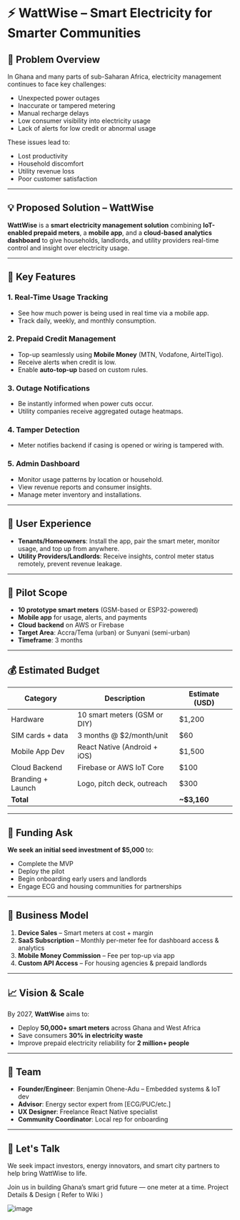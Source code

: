 # ⚡ WattWise – Smart Electricity for Smarter Communities

## 📌 Problem Overview

In Ghana and many parts of sub-Saharan Africa, electricity management continues to face key challenges:

- Unexpected power outages  
- Inaccurate or tampered metering  
- Manual recharge delays  
- Low consumer visibility into electricity usage  
- Lack of alerts for low credit or abnormal usage  

These issues lead to:

- Lost productivity  
- Household discomfort  
- Utility revenue loss  
- Poor customer satisfaction  

---

## 💡 Proposed Solution – WattWise

**WattWise** is a **smart electricity management solution** combining **IoT-enabled prepaid meters**, a **mobile app**, and a **cloud-based analytics dashboard** to give households, landlords, and utility providers real-time control and insight over electricity usage.

---

## 🎯 Key Features

### 1. Real-Time Usage Tracking
- See how much power is being used in real time via a mobile app.
- Track daily, weekly, and monthly consumption.

### 2. Prepaid Credit Management
- Top-up seamlessly using **Mobile Money** (MTN, Vodafone, AirtelTigo).
- Receive alerts when credit is low.
- Enable **auto-top-up** based on custom rules.

### 3. Outage Notifications
- Be instantly informed when power cuts occur.
- Utility companies receive aggregated outage heatmaps.

### 4. Tamper Detection
- Meter notifies backend if casing is opened or wiring is tampered with.

### 5. Admin Dashboard
- Monitor usage patterns by location or household.
- View revenue reports and consumer insights.
- Manage meter inventory and installations.

---

## 📱 User Experience

- **Tenants/Homeowners**: Install the app, pair the smart meter, monitor usage, and top up from anywhere.
- **Utility Providers/Landlords**: Receive insights, control meter status remotely, prevent revenue leakage.

---

## 🧪 Pilot Scope

- **10 prototype smart meters** (GSM-based or ESP32-powered)
- **Mobile app** for usage, alerts, and payments
- **Cloud backend** on AWS or Firebase
- **Target Area**: Accra/Tema (urban) or Sunyani (semi-urban)
- **Timeframe**: 3 months

---

## 💰 Estimated Budget

| Category            | Description                     | Estimate (USD) |
|---------------------|----------------------------------|----------------|
| Hardware            | 10 smart meters (GSM or DIY)    | $1,200         |
| SIM cards + data    | 3 months @ $2/month/unit        | $60            |
| Mobile App Dev      | React Native (Android + iOS)    | $1,500         |
| Cloud Backend       | Firebase or AWS IoT Core        | $100           |
| Branding + Launch   | Logo, pitch deck, outreach      | $300           |
| **Total**           |                                  | **~$3,160**    |

---

## 🚀 Funding Ask

**We seek an initial seed investment of $5,000** to:

- Complete the MVP  
- Deploy the pilot  
- Begin onboarding early users and landlords  
- Engage ECG and housing communities for partnerships  

---

## 💼 Business Model

1. **Device Sales** – Smart meters at cost + margin  
2. **SaaS Subscription** – Monthly per-meter fee for dashboard access & analytics  
3. **Mobile Money Commission** – Fee per top-up via app  
4. **Custom API Access** – For housing agencies & prepaid landlords  

---

## 📈 Vision & Scale

By 2027, **WattWise** aims to:

- Deploy **50,000+ smart meters** across Ghana and West Africa  
- Save consumers **30% in electricity waste**  
- Improve prepaid electricity reliability for **2 million+ people**  

---

## 👥 Team

- **Founder/Engineer**: Benjamin Ohene-Adu – Embedded systems & IoT dev  
- **Advisor**: Energy sector expert from [ECG/PUC/etc.]  
- **UX Designer**: Freelance React Native specialist  
- **Community Coordinator**: Local rep for onboarding  

---

## 📩 Let's Talk

We seek impact investors, energy innovators, and smart city partners to help bring WattWise to life.

Join us in building Ghana’s smart grid future — one meter at a time.
Project Details & Design ( Refer to Wiki )

![image](https://github.com/user-attachments/assets/f45b6a21-fa00-4ebd-b772-b6824a0c94f9)

